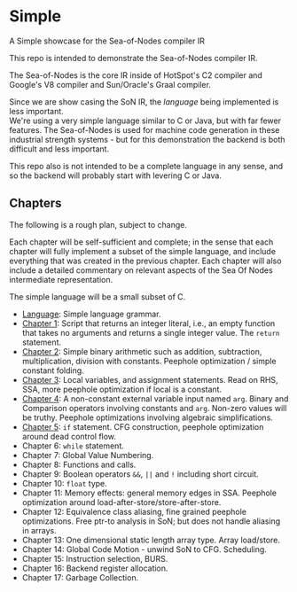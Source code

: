 # Simple
A Simple showcase for the Sea-of-Nodes compiler IR

This repo is intended to demonstrate the Sea-of-Nodes compiler IR.  

The Sea-of-Nodes is the core IR inside of HotSpot's C2 compiler 
and Google's V8 compiler and Sun/Oracle's Graal compiler.

Since we are show casing the SoN IR, the *language* being implemented is less important.  
We're using a very simple language similar to C or Java, but with far fewer features.
The Sea-of-Nodes is used for machine code generation in these industrial 
strength systems - but for this demonstration the backend is both difficult 
and less important.

This repo also is not intended to be a complete language in any sense, 
and so the backend will probably start with levering C or Java.

## Chapters

The following is a rough plan, subject to change.

Each chapter will be self-sufficient and complete; in the sense that each chapter will fully implement 
a subset of the simple language, and include everything that was created in the previous chapter. 
Each chapter will also include a detailed commentary on relevant aspects of the 
Sea Of Nodes intermediate representation.

The simple language will be a small subset of C. 

* [Language](language/README.md): Simple language grammar.
* [Chapter 1](chapter01/README.md): Script that returns an integer literal, i.e., an empty function that takes no arguments and returns a single integer value. The `return` statement.
* [Chapter 2](chapter02/README.md): Simple binary arithmetic such as addition, subtraction, multiplication, division
  with constants. Peephole optimization / simple constant folding.
* [Chapter 3](chapter03/README.md): Local variables, and assignment statements. Read on RHS, SSA, more peephole optimization if local is a
  constant.
* [Chapter 4](chapter04/README.md): A non-constant external variable input named `arg`. Binary and Comparison operators involving constants and `arg`. Non-zero values will be truthy. Peephole optimizations involving algebraic simplifications. 
* [Chapter 5](chapter05/README.md): `if` statement. CFG construction, peephole optimization around dead control flow. 
* Chapter 6: `while` statement.
* Chapter 7: Global Value Numbering.
* Chapter 8: Functions and calls.
* Chapter 9: Boolean operators `&&`, `||` and `!` including short circuit.
* Chapter 10: `float` type.
* Chapter 11: Memory effects: general memory edges in SSA. Peephole optimization around
  load-after-store/store-after-store.
* Chapter 12: Equivalence class aliasing, fine grained peephole optimizations. Free ptr-to analysis in SoN; but does not
  handle aliasing in arrays.
* Chapter 13: One dimensional static length array type. Array load/store.
* Chapter 14: Global Code Motion - unwind SoN to CFG. Scheduling.
* Chapter 15: Instruction selection, BURS.
* Chapter 16: Backend register allocation.
* Chapter 17: Garbage Collection.